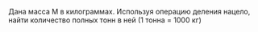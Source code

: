  Дана масса M в килограммах. Используя операцию деления нацело,
 найти количество полных тонн в ней (1 тонна = 1000 кг)
